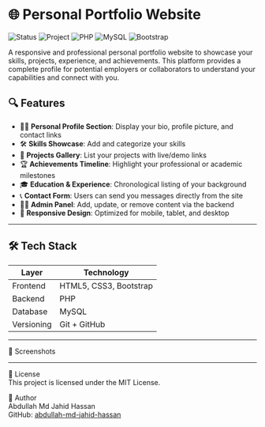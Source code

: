 # 🌐 Personal Portfolio Website

![Status](https://img.shields.io/badge/Status-On_Going-green)
![Project](https://img.shields.io/badge/Project-Portfolio-blue)
![PHP](https://img.shields.io/badge/Language-PHP-yellow)
![MySQL](https://img.shields.io/badge/Database-MySQL-blue)
![Bootstrap](https://img.shields.io/badge/Frontend-Bootstrap-orange)

A responsive and professional personal portfolio website to showcase your skills, projects, experience, and achievements. This platform provides a complete profile for potential employers or collaborators to understand your capabilities and connect with you.

## 🔍 Features

- 🧑‍💼 **Personal Profile Section**: Display your bio, profile picture, and contact links
- 🛠️ **Skills Showcase**: Add and categorize your skills
- 🧾 **Projects Gallery**: List your projects with live/demo links
- 🏆 **Achievements Timeline**: Highlight your professional or academic milestones
- 🎓 **Education & Experience**: Chronological listing of your background
- 📞 **Contact Form**: Users can send you messages directly from the site
- 🧑‍💻 **Admin Panel**: Add, update, or remove content via the backend
- 📱 **Responsive Design**: Optimized for mobile, tablet, and desktop

---

## 🛠️ Tech Stack

| Layer      | Technology            |
|------------|------------------------|
| Frontend   | HTML5, CSS3, Bootstrap |
| Backend    | PHP                    |
| Database   | MySQL                  |
| Versioning | Git + GitHub           |


---

📸 Screenshots  


---

📄 License  
This project is licensed under the MIT License.

👤 Author  
Abdullah Md Jahid Hassan  
GitHub: [abdullah-md-jahid-hassan](https://github.com/abdullah-md-jahid-hassan)
